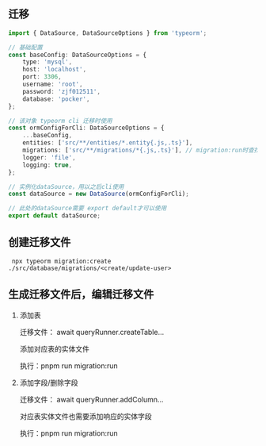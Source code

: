## 迁移

```ts
import { DataSource, DataSourceOptions } from 'typeorm';

// 基础配置
const baseConfig: DataSourceOptions = {
    type: 'mysql',
    host: 'localhost',
    port: 3306,
    username: 'root',
    password: 'zjf012511',
    database: 'pocker',
};

// 该对象 typeorm cli 迁移时使用
const ormConfigForCli: DataSourceOptions = {
    ...baseConfig,
    entities: ['src/**/entities/*.entity{.js,.ts}'],
    migrations: ['src/**/migrations/*{.js,.ts}'], // migration:run时查找的文件夹
    logger: 'file',
    logging: true,
};

// 实例化dataSource，用以之后cli使用
const dataSource = new DataSource(ormConfigForCli);

// 此处的dataSource需要 export default才可以使用
export default dataSource;
```

## 创建迁移文件

```
 npx typeorm migration:create ./src/database/migrations/<create/update-user>
```

## 生成迁移文件后，编辑迁移文件

1. 添加表

    迁移文件： await queryRunner.createTable...

    添加对应表的实体文件

    执行：pnpm run migration:run

2. 添加字段/删除字段

    迁移文件： await queryRunner.addColumn...

    对应表实体文件也需要添加响应的实体字段

    执行：pnpm run migration:run
